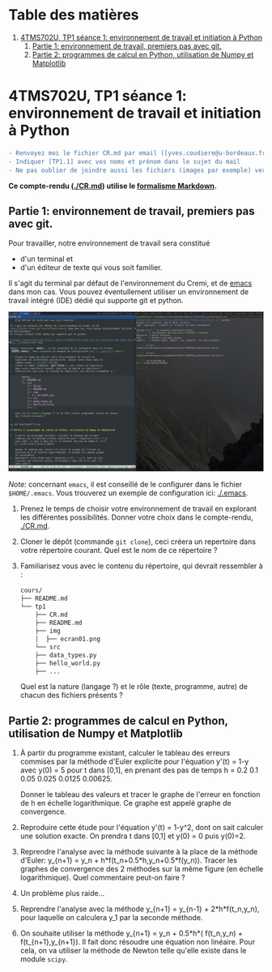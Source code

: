 
# Table des matières

1.  [4TMS702U, TP1 séance 1: environnement de travail et initiation à Python](#orga24fd71)
    1.  [Partie 1: environnement de travail, premiers pas avec git.](#org1ffb8bf)
    2.  [Partie 2: programmes de calcul en Python, utilisation de Numpy et Matplotlib](#orgb50669a)



<a id="orga24fd71"></a>

# 4TMS702U, TP1 séance 1: environnement de travail et initiation à Python

```diff
- Renvoyez moi le fichier CR.md par email ([yves.coudiere@u-bordeaux.fr](mailto:yves.coudiere@u-bordeaux.fr)) aujourd'hui, mardi 11 septembre 2018
- Indiquer [TP1.1] avec vos noms et prénom dans le sujet du mail
- Ne pas oublier de joindre aussi les fichiers (images par exemple) vers lesquelles le fichier .md pointe éventuellement.
```

**Ce compte-rendu ([./CR.md](./CR.md)) utilise le [formalisme Markdown](https://guides.github.com/features/mastering-markdown).**


<a id="org1ffb8bf"></a>

## Partie 1: environnement de travail, premiers pas avec git.

Pour travailler, notre environnement de travail sera constitué 

-   d'un terminal et
-   d'un éditeur de texte qui vous soit familier.

Il s'agit du terminal par défaut de l'environnement du Cremi, et de
[emacs](https://www.gnu.org/software/emacs) dans mon cas. Vous pouvez éventullement utiliser un environnement
de travail intégré (IDE) dédié qui supporte git et python.

[![img](./img/ecran01.png "Voici à quoi ressemble mon écran lors de l'écriture des notes de cours.")](img/ecran01.png) 

*Note:* concernant `emacs`, il est conseillé de le configurer dans le fichier
`$HOME/.emacs`. Vous trouverez un exemple de configuration ici: [./.emacs](./.emacs).

1.  Prenez le temps de choisir votre environnement de travail en
    explorant les différentes possibilités. Donner votre choix dans le
    compte-rendu, [./CR.md](./CR.md).
2.  Cloner le dépôt (commande `git clone`), ceci créera un repertoire
    dans votre répertoire courant. Quel est le nom de ce répertoire ?
3.  Familiarisez vous avec le contenu du répertoire, qui devrait ressembler à :
    
        cours/
        ├── README.md
        └── tp1
            ├── CR.md
            ├── README.md
            ├── img
            │  ├── ecran01.png
            └── src
        	├── data_types.py
        	├── hello_world.py
        	├── ...
    
    Quel est la nature (langage ?) et le rôle (texte, programme, autre) de chacun
    des fichiers présents ?


<a id="orgb50669a"></a>

## Partie 2: programmes de calcul en Python, utilisation de Numpy et Matplotlib

1.  À partir du programme existant, calculer le tableau des erreurs
    commises par la méthode d'Euler explicite pour l'équation y'(t) = 1-y
    avec y(0) = 5 pour t dans [0,1], en prenant des pas de temps h = 0.2
    0.1 0.05 0.025 0.0125 0.00625. 
    
    Donner le tableau des valeurs et tracer le graphe de l'erreur en
    fonction de h en échelle logarithmique. Ce graphe est appelé graphe
    de convergence.
2.  Reproduire cette étude pour l'équation y'(t) = 1-y^2, dont on sait
    calculer une solution exacte. On prendra t dans [0,1] et y(0) = 0
    puis y(0)=2.
3.  Reprendre l'analyse avec la méthode suivante à la place de la méthode
    d'Euler: y\_{n+1} = y\_n + h\*f(t\_n+0.5\*h,y\_n+0.5\*f(y\_n)). Tracer les
    graphes de convergence des 2 méthodes sur la même figure (en échelle
    logarithmique). Quel commentaire peut-on faire ?
4.  Un problème plus raide&#x2026;
5.  Reprendre l'analyse avec la méthode y\_{n+1} = y\_{n-1} +
    2\*h\*f(t\_n,y\_n), pour laquelle on calculera y\_1 par la seconde
    méthode.
6.  On souhaite utiliser la méthode y\_{n+1} = y\_n + 0.5\*h\*( f(t\_n,y\_n) +
    f(t\_{n+1},y\_{n+1}). Il fait donc résoudre une équation non
    linéaire. Pour cela, on va utiliser la méthode de Newton telle
    qu'elle existe dans le module `scipy`.

